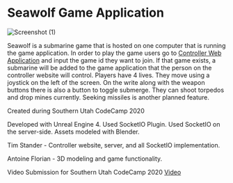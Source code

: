 # Seawolf Game Application

![Screenshot (1)](https://user-images.githubusercontent.com/31717032/115579977-e9b06880-a283-11eb-87e7-bf730e904954.png)

Seawolf is a submarine game that is hosted on one computer that is running the game application. In order to play the game users go to [Controller Web Application](https://seawolf-server.herokuapp.com) and input the game id they want to join. If that game exists, a submarine will be added to the game application that the person on the controller website will control. Players have 4 lives. They move using a joystick on the left of the screen. On the write along with the weapon buttons there is also a button to toggle submerge. They can shoot torpedos and drop mines currently. Seeking missiles is another planned feature. 


Created during Southern Utah CodeCamp 2020


Developed with Unreal Engine 4.
Used SocketIO Plugin.
Used SocketIO on the server-side.
Assets modeled with Blender.


Tim Stander - Controller website, server, and all SocketIO implementation.

Antoine Florian - 3D modeling and game functionality.


Video Submission for Southern Utah CodeCamp 2020 [Video](https://www.youtube.com/watch?v=cdX3QgFezSk/)
